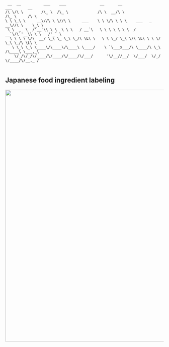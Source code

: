 ```
 __  __          ___    ___               __      __                 ___       __   
/\ \/\ \        /\_ \  /\_ \             /\ \  __/\ \               /\_ \     /\ \  
\ \ \_\ \     __\//\ \ \//\ \     ___    \ \ \/\ \ \ \    ___   _ __\//\ \    \_\ \  
 \ \  _  \  /'__`\\ \ \  \ \ \   / __`\   \ \ \ \ \ \ \  / __`\/\`'__\\ \ \   /'_` \ 
  \ \ \ \ \/\  __/ \_\ \_ \_\ \_/\ \L\ \   \ \ \_/ \_\ \/\ \L\ \ \ \/  \_\ \_/\ \L\ \ 
   \ \_\ \_\ \____\/\____\/\____\ \____/    \ `\___x___/\ \____/\ \_\  /\____\ \___,_\
    \/_/\/_/\/____/\/____/\/____/\/___/      '\/__//__/  \/___/  \/_/  \/____/\/__,_ /
    
```
## Japanese food ingredient labeling
<img src="https://raw.githubusercontent.com/mira-tech/mira-tech/master/Japanese-food-ingredient-labeling.png" width="800px">
